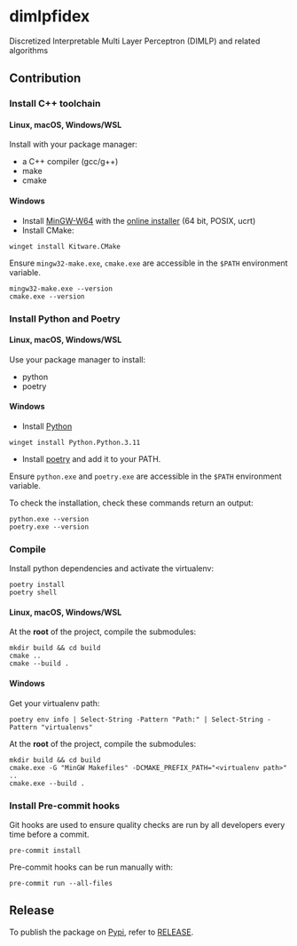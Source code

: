 # dimlpfidex
Discretized Interpretable Multi Layer Perceptron (DIMLP) and related algorithms

## Contribution

### Install C++ toolchain

#### Linux, macOS, Windows/WSL

Install with your package manager:

* a C++ compiler (gcc/g++)
* make
* cmake

#### Windows

* Install [MinGW-W64](https://www.mingw-w64.org/) with the [online installer](https://github.com/Vuniverse0/mingwInstaller/releases) (64 bit, POSIX, ucrt)
* Install CMake:

```shell
winget install Kitware.CMake
```

Ensure `mingw32-make.exe`, `cmake.exe` are accessible in the `$PATH` environment variable.

```shell
mingw32-make.exe --version
cmake.exe --version
```

### Install Python and Poetry

#### Linux, macOS, Windows/WSL

Use your package manager to install:

* python
* poetry

#### Windows

* Install [Python](https://www.python.org/)

```shell
winget install Python.Python.3.11
```

* Install [poetry](https://python-poetry.org/docs/#installation) and add it to your PATH.

Ensure `python.exe` and `poetry.exe` are accessible in the `$PATH` environment variable.

To check the installation, check these commands return an output:

```shell
python.exe --version
poetry.exe --version
```

### Compile

Install python dependencies and activate the virtualenv:

```shell
poetry install
poetry shell
```

#### Linux, macOS, Windows/WSL

At the **root** of the project, compile the submodules:
```
mkdir build && cd build
cmake ..
cmake --build .
```

#### Windows

Get your virtualenv path:
```shell
poetry env info | Select-String -Pattern "Path:" | Select-String -Pattern "virtualenvs"
```

At the **root** of the project, compile the submodules:
```shell
mkdir build && cd build
cmake.exe -G "MinGW Makefiles" -DCMAKE_PREFIX_PATH="<virtualenv path>" ..
cmake.exe --build .
```

### Install Pre-commit hooks

Git hooks are used to ensure quality checks are run by all developers every time
before a commit.

```shell
pre-commit install
```

Pre-commit hooks can be run manually with:

```shell
pre-commit run --all-files
```

## Release

To publish the package on [Pypi](https://pypi.org/project/dimlpfidex/), refer to [RELEASE](RELEASE.md).
